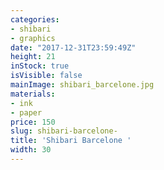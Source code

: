 ```yaml
---
categories:
- shibari
- graphics
date: "2017-12-31T23:59:49Z"
height: 21
inStock: true
isVisible: false
mainImage: shibari_barcelone.jpg
materials:
- ink
- paper
price: 150
slug: shibari-barcelone-
title: 'Shibari Barcelone '
width: 30
---
```


